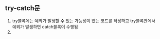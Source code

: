 try-catch문
-------------------
1. try블록에는 예외가 발생할 수 있는 가능성이 있는 코드를 작성하고 try블록안에서 예외가 발생하면 catch블록이 수행됨
2. 